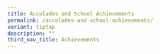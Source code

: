 ```yaml
---
title: Accolades and School Achievements
permalink: /accolades-and-school-achievements/
variant: tiptap
description: ""
third_nav_title: Achievements
---
```

